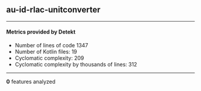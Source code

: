 ## au-id-rlac-unitconverter
----
#### Metrics provided by Detekt
* Number of lines of code 1347
* Number of Kotlin files: 19
* Cyclomatic complexity: 209
* Cyclomatic complexity by thousands of lines: 312 

----
**0** features analyzed



